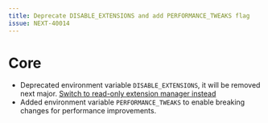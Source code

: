```yaml
---
title: Deprecate DISABLE_EXTENSIONS and add PERFORMANCE_TWEAKS flag
issue: NEXT-40014
---
```


# Core

* Deprecated environment variable `DISABLE_EXTENSIONS`, it will be removed next major. [Switch to read-only extension manager instead](https://developer.shopware.com/docs/guides/hosting/installation-updates/extension-managment.html#configuring-extension-manager-to-read-only-in-admin)
* Added environment variable `PERFORMANCE_TWEAKS` to enable breaking changes for performance improvements.
